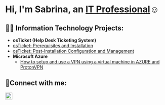 <h1>Hi, I'm Sabrina, an <a href="https://linkedin.com/in/sjustice92">IT Professional</a>☺</h1>

<h2>👨‍💻 Information Technology Projects:</h2>

- <b>osTicket (Help Desk Ticketing System)</b>
 - [osTicket: Prerequisites and Installation](https://github.com/sabrinaj011/osticket-prereqs)
  - [osTicket: Post-Installation Configuration and Management](https://github.com/sabrinaj011/post-install-config)
- <b>Microsoft Azure</b>
  - [How to setup and use a VPN using a virtual machine in AZURE and ProtonVPN](https://github.com/sabrinaj011/VPN-AZURE)

<h2>🤳Connect with me:</h2>

[<img align="left" alt="Sabrina | LinkedIn" width="22px" src="https://cdn.jsdelivr.net/npm/simple-icons@v3/icons/linkedin.svg" />][linkedin]

[linkedin]: https://linkedin.com/in/sjustice92
